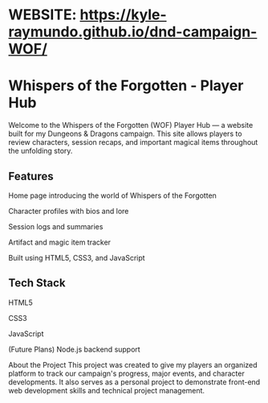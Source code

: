 # WEBSITE: https://kyle-raymundo.github.io/dnd-campaign-WOF/

# Whispers of the Forgotten - Player Hub
Welcome to the Whispers of the Forgotten (WOF) Player Hub — a website built for my Dungeons & Dragons campaign.
This site allows players to review characters, session recaps, and important magical items throughout the unfolding story.

## Features
Home page introducing the world of Whispers of the Forgotten

Character profiles with bios and lore

Session logs and summaries

Artifact and magic item tracker

Built using HTML5, CSS3, and JavaScript

## Tech Stack
HTML5

CSS3

JavaScript

(Future Plans) Node.js backend support

About the Project
This project was created to give my players an organized platform to track our campaign's progress, major events, and character developments.
It also serves as a personal project to demonstrate front-end web development skills and technical project management.
